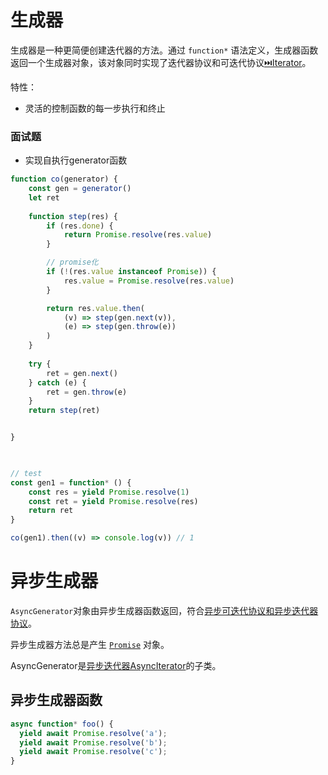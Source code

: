 # 生成器
生成器是一种更简便创建迭代器的方法。通过 `function*` 语法定义，生成器函数返回一个生成器对象，该对象同时实现了迭代器协议和可迭代协议[⏭️Iterator](迭代器.md)。

特性：
- 灵活的控制函数的每一步执行和终止

### 面试题
- 实现自执行generator函数
```javascript
function co(generator) {
	const gen = generator()
	let ret
	
	function step(res) {
		if (res.done) {
			return Promise.resolve(res.value)
		}

		// promise化
		if (!(res.value instanceof Promise)) {
			res.value = Promise.resolve(res.value)
		}

		return res.value.then(
			(v) => step(gen.next(v)),
			(e) => step(gen.throw(e))
		)
	}
	
	try {
		ret = gen.next()
	} catch (e) {
		ret = gen.throw(e)
	}
	return step(ret)


}

  

// test
const gen1 = function* () {
	const res = yield Promise.resolve(1)
	const ret = yield Promise.resolve(res)
	return ret
}

co(gen1).then((v) => console.log(v)) // 1

```

# 异步生成器
`AsyncGenerator`对象由异步生成器函数返回，符合[异步可迭代协议和异步迭代器协议](异步迭代器AsyncIterator.md#异步可迭代协议)。

异步生成器方法总是产生 [`Promise`](Promise.md) 对象。

AsyncGenerator是[异步迭代器AsyncIterator](异步迭代器AsyncIterator.md)的子类。

## 异步生成器函数
```javascript
async function* foo() {
  yield await Promise.resolve('a');
  yield await Promise.resolve('b');
  yield await Promise.resolve('c');
}
```


